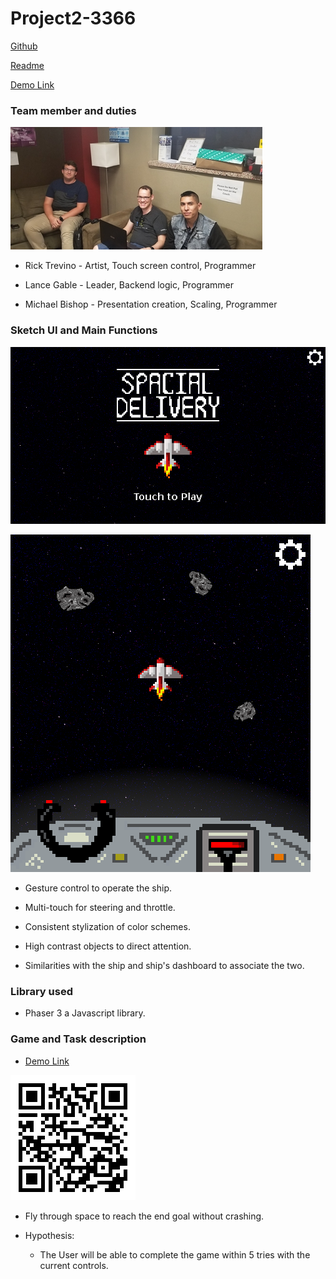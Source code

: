 # Project2-3366

[Github](https://github.com/The-Fireplace/P2.14)

[Readme](https://the-fireplace.github.io/P2.14)

[Demo Link](https://the-fireplace.github.io/P2.14/demo.html)

### Team member and duties

![Group Photo](https://raw.githubusercontent.com/The-Fireplace/P2.14/master/resources/group_photo.png)

- Rick Trevino - Artist, Touch screen control, Programmer

- Lance Gable - Leader, Backend logic, Programmer

- Michael Bishop - Presentation creation, Scaling, Programmer

### Sketch UI and Main Functions

![Main Menu](https://raw.githubusercontent.com/The-Fireplace/P2.14/master/resources/menu%20sketch.png)

![In game](https://raw.githubusercontent.com/The-Fireplace/P2.14/master/resources/sketch%20play.png)

- Gesture control to operate the ship.

- Multi-touch for steering and throttle.

- Consistent stylization of color schemes.

- High contrast objects to direct attention.

- Similarities with the ship and ship's dashboard to associate the two.

### Library used

- Phaser 3 a Javascript library.

### Game and Task description

- [Demo Link](https://the-fireplace.github.io/P2.14/demo.html)

![QR](https://raw.githubusercontent.com/The-Fireplace/P2.14/master/resources/demo_qr.png)

- Fly through space to reach the end goal without crashing.

- Hypothesis: 

  - The User will be able to complete the game within 5 tries with the current controls. 
